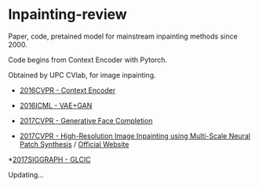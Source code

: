 # Inpainting-review
Paper, code, pretained model for mainstream inpainting methods since 2000.

Code begins from Context Encoder with Pytorch.

Obtained by UPC CVlab, for image inpainting.

* [2016CVPR - Context Encoder](https://github.com/BoyuanJiang/context_encoder_pytorch)

* [2016ICML - VAE+GAN](https://github.com/lucabergamini/VAEGAN-PYTORCH)

* [2017CVPR - Generative Face Completion](https://github.com/Yijunmaverick/GenerativeFaceCompletion)

* [2017CVPR - High-Resolution Image Inpainting using Multi-Scale Neural Patch Synthesis](https://github.com/ZhanzhouFeng/Pytorch-Implement-Faster-High-Res-Neural-Inpainting) 
/ [Official Website](http://www.harryyang.org/inpainting/)

*[2017SIGGRAPH - GLCIC](https://github.com/otenim/GLCIC-PyTorch)

Updating...
